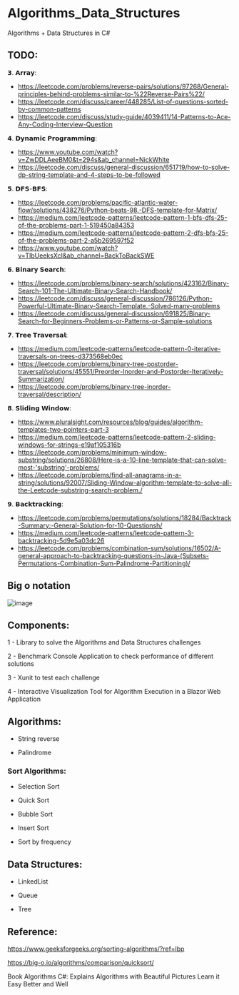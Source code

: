 # Algorithms_Data_Structures
Algorithms + Data Structures in C#

## TODO:
 
𝟯. 𝗔𝗿𝗿𝗮𝘆:
 - https://leetcode.com/problems/reverse-pairs/solutions/97268/General-principles-behind-problems-similar-to-%22Reverse-Pairs%22/
 - https://leetcode.com/discuss/career/448285/List-of-questions-sorted-by-common-patterns
 - https://leetcode.com/discuss/study-guide/4039411/14-Patterns-to-Ace-Any-Coding-Interview-Question

𝟰. 𝗗𝘆𝗻𝗮𝗺𝗶𝗰 𝗣𝗿𝗼𝗴𝗿𝗮𝗺𝗺𝗶𝗻𝗴:
 - https://www.youtube.com/watch?v=ZwDDLAeeBM0&t=294s&ab_channel=NickWhite
 - https://leetcode.com/discuss/general-discussion/651719/how-to-solve-dp-string-template-and-4-steps-to-be-followed

𝟱. 𝗗𝗙𝗦-𝗕𝗙𝗦:
 - https://leetcode.com/problems/pacific-atlantic-water-flow/solutions/438276/Python-beats-98.-DFS-template-for-Matrix/
 - https://medium.com/leetcode-patterns/leetcode-pattern-1-bfs-dfs-25-of-the-problems-part-1-519450a84353
 - https://medium.com/leetcode-patterns/leetcode-pattern-2-dfs-bfs-25-of-the-problems-part-2-a5b269597f52
 - https://www.youtube.com/watch?v=TIbUeeksXcI&ab_channel=BackToBackSWE

𝟲. 𝗕𝗶𝗻𝗮𝗿𝘆 𝗦𝗲𝗮𝗿𝗰𝗵:
 - https://leetcode.com/problems/binary-search/solutions/423162/Binary-Search-101-The-Ultimate-Binary-Search-Handbook/
 - https://leetcode.com/discuss/general-discussion/786126/Python-Powerful-Ultimate-Binary-Search-Template.-Solved-many-problems
 - https://leetcode.com/discuss/general-discussion/691825/Binary-Search-for-Beginners-Problems-or-Patterns-or-Sample-solutions

𝟳. 𝗧𝗿𝗲𝗲 𝗧𝗿𝗮𝘃𝗲𝗿𝘀𝗮𝗹:
 - https://medium.com/leetcode-patterns/leetcode-pattern-0-iterative-traversals-on-trees-d373568eb0ec
 - https://leetcode.com/problems/binary-tree-postorder-traversal/solutions/45551/Preorder-Inorder-and-Postorder-Iteratively-Summarization/
 - https://leetcode.com/problems/binary-tree-inorder-traversal/description/

𝟴. 𝗦𝗹𝗶𝗱𝗶𝗻𝗴 𝗪𝗶𝗻𝗱𝗼𝘄:
 - https://www.pluralsight.com/resources/blog/guides/algorithm-templates-two-pointers-part-3
 - https://medium.com/leetcode-patterns/leetcode-pattern-2-sliding-windows-for-strings-e19af105316b
 - https://leetcode.com/problems/minimum-window-substring/solutions/26808/Here-is-a-10-line-template-that-can-solve-most-'substring'-problems/
 - https://leetcode.com/problems/find-all-anagrams-in-a-string/solutions/92007/Sliding-Window-algorithm-template-to-solve-all-the-Leetcode-substring-search-problem./

𝟵. 𝗕𝗮𝗰𝗸𝘁𝗿𝗮𝗰𝗸𝗶𝗻𝗴:
 - https://leetcode.com/problems/permutations/solutions/18284/Backtrack-Summary:-General-Solution-for-10-Questionsh/
 - https://medium.com/leetcode-patterns/leetcode-pattern-3-backtracking-5d9e5a03dc26
 - https://leetcode.com/problems/combination-sum/solutions/16502/A-general-approach-to-backtracking-questions-in-Java-(Subsets-Permutations-Combination-Sum-Palindrome-Partitioning)/

## Big o notation 

![image](https://github.com/RobertoFreireFerrazPassos/Algorithms_Data_Structures/assets/41349878/e029b880-6d13-4b36-be5e-850a31965834)

## Components:

1 - Library to solve the Algorithms and Data Structures challenges

2 - Benchmark Console Application to check performance of different solutions

3 - Xunit to test each challenge

4 - Interactive Visualization Tool for Algorithm Execution in a Blazor Web Application

## Algorithms:

* String reverse

* Palindrome

### Sort Algorithms:

* Selection Sort

* Quick Sort

* Bubble Sort

* Insert Sort

* Sort by frequency

## Data Structures:

* LinkedList

* Queue

* Tree


## Reference:

https://www.geeksforgeeks.org/sorting-algorithms/?ref=lbp

https://big-o.io/algorithms/comparison/quicksort/

Book Algorithms C#: Explains Algorithms with Beautiful Pictures Learn it Easy Better and Well
